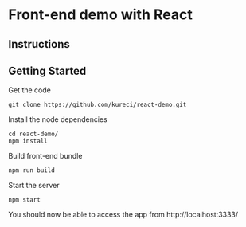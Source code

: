 # Front-end demo with React #

## Instructions

## Getting Started

Get the code

    git clone https://github.com/kureci/react-demo.git

Install the node dependencies

    cd react-demo/
    npm install

Build front-end bundle

    npm run build

Start the server

    npm start

You should now be able to access the app from http://localhost:3333/